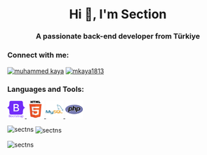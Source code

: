 <h1 align="center">Hi 👋, I'm Section</h1>
<h3 align="center">A passionate back-end developer from Türkiye</h3>

<h3 align="left">Connect with me:</h3>
<p align="left">
<a href="https://linkedin.com/in/muhammed kaya" target="blank"><img align="center" src="https://raw.githubusercontent.com/rahuldkjain/github-profile-readme-generator/master/src/images/icons/Social/linked-in-alt.svg" alt="muhammed kaya" height="30" width="40" /></a>
<a href="https://instagram.com/section044" target="blank"><img align="center" src="https://raw.githubusercontent.com/rahuldkjain/github-profile-readme-generator/master/src/images/icons/Social/instagram.svg" alt="mkaya1813" height="30" width="40" /></a>
</p>

<h3 align="left">Languages and Tools:</h3>
<p align="left"> <a href="https://getbootstrap.com" target="_blank" rel="noreferrer"> <img src="https://raw.githubusercontent.com/devicons/devicon/master/icons/bootstrap/bootstrap-plain-wordmark.svg" alt="bootstrap" width="40" height="40"/> </a> <a href="https://www.w3.org/html/" target="_blank" rel="noreferrer"> <img src="https://raw.githubusercontent.com/devicons/devicon/master/icons/html5/html5-original-wordmark.svg" alt="html5" width="40" height="40"/> </a> <a href="https://www.mysql.com/" target="_blank" rel="noreferrer"> <img src="https://raw.githubusercontent.com/devicons/devicon/master/icons/mysql/mysql-original-wordmark.svg" alt="mysql" width="40" height="40"/> </a> <a href="https://www.php.net" target="_blank" rel="noreferrer"> <img src="https://raw.githubusercontent.com/devicons/devicon/master/icons/php/php-original.svg" alt="php" width="40" height="40"/> </a> </p>

<p><img align="left" src="https://github-readme-stats.vercel.app/api/top-langs?username=sectns&show_icons=true&locale=en&layout=compact" alt="sectns" /></p>

<p>&nbsp;<img align="center" src="https://github-readme-stats.vercel.app/api?username=sectns&show_icons=true&locale=en" alt="sectns" /></p>

<p><img align="center" src="https://github-readme-streak-stats.herokuapp.com/?user=sectns&" alt="sectns" /></p>
